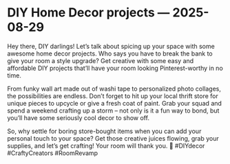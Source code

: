 # DIY Home Decor projects — 2025-08-29

Hey there, DIY darlings! Let’s talk about spicing up your space with some awesome home decor projects. Who says you have to break the bank to give your room a style upgrade? Get creative with some easy and affordable DIY projects that’ll have your room looking Pinterest-worthy in no time.

From funky wall art made out of washi tape to personalized photo collages, the possibilities are endless. Don’t forget to hit up your local thrift store for unique pieces to upcycle or give a fresh coat of paint. Grab your squad and spend a weekend crafting up a storm – not only is it a fun way to bond, but you’ll have some seriously cool decor to show off.

So, why settle for boring store-bought items when you can add your personal touch to your space? Get those creative juices flowing, grab your supplies, and let’s get crafting! Your room will thank you. 🌟 #DIYdecor #CraftyCreators #RoomRevamp